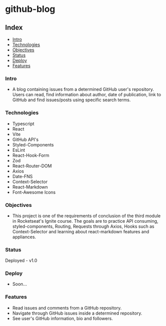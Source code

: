 # github-blog

## Index

- [Intro](#Intro)
- [Technologies](#Technologies)
- [Objectives](#Objectives)
- [Status](#Status)
- [Deploy](#Deploy)
- [Features](#Features)

### Intro

- A blog containing issues from a determined GitHub user's repository. Users can read, find information about author, date of publication, link to GitHub and find issues/posts using specific search terms.

### Technologies

- Typescript
- React
- Vite
- GitHub API's
- Styled-Components
- EsLint
- React-Hook-Form
- Zod
- React-Router-DOM
- Axios
- Date-FNS
- Context-Selector
- React-Markdown
- Font-Awesome Icons

### Objectives

- This project is one of the requirements of conclusion of the third module in Rocketseat's Ignite course. The goals are to practice API consuming, styled-components, Routing, Requests through Axios, Hooks such as Context-Selector and learning about react-markdown features and appliances.

### Status

Deployed - v1.0

### Deploy

- Soon...

### Features

- Read issues and comments from a GitHub repository.
- Navigate through GitHub issues inside a determined repository.
- See user's GitHub information, bio and followers.